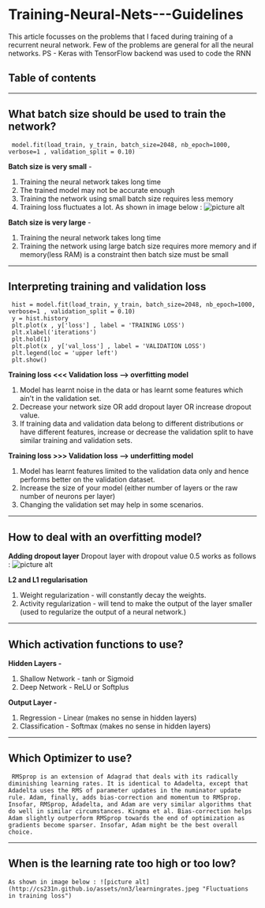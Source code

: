 # Training-Neural-Nets---Guidelines
This article focusses on the problems that I faced during training of a recurrent neural network. Few of the problems are general for all the neural networks. 
PS - Keras with TensorFlow backend was used to code the RNN

## Table of contents
****
## What batch size should be used to train the network?
     model.fit(load_train, y_train, batch_size=2048, nb_epoch=1000, verbose=1 , validation_split = 0.10)
**Batch size is very small** - 
 1.  Training the neural network takes long time
 2.  The trained model may not be accurate enough
 3.  Training the network using small batch size requires less memory 
 4.  Training loss fluctuates a lot.
     As shown in image below : ![picture alt](http://cs231n.github.io/assets/nn3/loss.jpeg "Fluctuations in training loss") 

**Batch size is very large** - 
 1.  Training the neural network takes long time
 2.  Training the network using large batch size requires more memory and if memory(less RAM) is a constraint then batch size must be small

**** 
## Interpreting training and validation loss
     hist = model.fit(load_train, y_train, batch_size=2048, nb_epoch=1000, verbose=1 , validation_split = 0.10)
     y = hist.history
     plt.plot(x , y['loss'] , label = 'TRAINING LOSS')
     plt.xlabel('iterations')
     plt.hold(1)
     plt.plot(x , y['val_loss'] , label = 'VALIDATION LOSS')
     plt.legend(loc = 'upper left')
     plt.show()
     
**Training loss <<< Validation loss --> overfitting model**
 1. Model has learnt noise in the data or has learnt some features which ain't in the validation set. 
 2. Decrease your network size OR add dropout layer OR increase dropout value. 
 3. If training data and validation data belong to different distributions or have different features, increase or decrease the  validation split to have similar training and validation sets.
      
**Training loss >>> Validation loss --> underfitting model**
 1. Model has learnt features limited to the validation data only and hence performs better on the validation dataset.
 2. Increase the size of your model (either number of layers or the raw number of neurons per layer)
 3. Changing the validation set may help in some scenarios.

****
## How to deal with an overfitting model?
**Adding dropout layer**   Dropout layer with dropout value 0.5 works as follows : 
 ![picture alt](https://cdn-images-1.medium.com/max/800/1*IrdJ5PghD9YoOyVAQ73MJw.gif "Dropout Layer") 

**L2 and L1 regularisation**
 1. Weight regularization - will constantly decay the weights.
 2. Activity regularization - will tend to make the output of the layer smaller (used to regularize the output of a neural
 network.)

****
## Which activation functions to use?
**Hidden Layers -**
 1. Shallow Network - tanh or Sigmoid
 2. Deep Network - ReLU or Softplus 

**Output Layer -**
 1. Regression - Linear (makes no sense in hidden layers)
 2. Classification - Softmax (makes no sense in hidden layers)

****
## Which Optimizer to use?
     RMSprop is an extension of Adagrad that deals with its radically diminishing learning rates. It is identical to Adadelta, except that Adadelta uses the RMS of parameter updates in the numinator update rule. Adam, finally, adds bias-correction and momentum to RMSprop. Insofar, RMSprop, Adadelta, and Adam are very similar algorithms that do well in similar circumstances. Kingma et al. Bias-correction helps Adam slightly outperform RMSprop towards the end of optimization as gradients become sparser. Insofar, Adam might be the best overall choice.

****
## When is the learning rate too high or too low?
    As shown in image below : ![picture alt](http://cs231n.github.io/assets/nn3/learningrates.jpeg "Fluctuations in training loss") 

    


     

 
   
    



